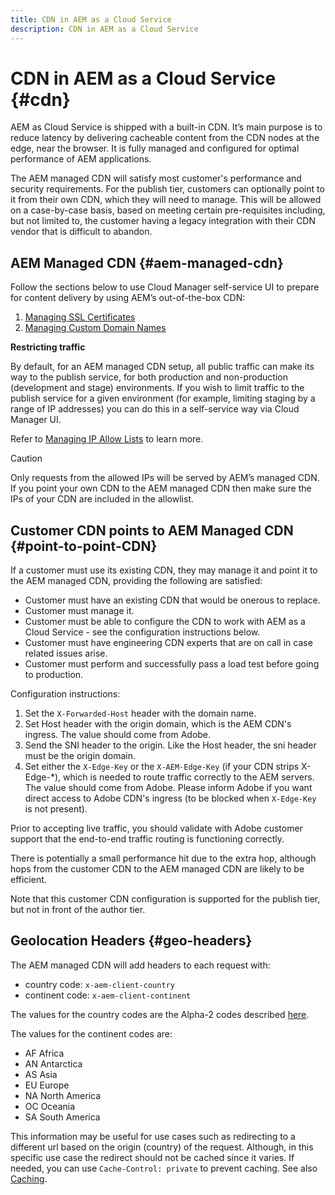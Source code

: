 ```yaml
---
title: CDN in AEM as a Cloud Service
description: CDN in AEM as a Cloud Service
---
```


# CDN in AEM as a Cloud Service {#cdn}

AEM as Cloud Service is shipped with a built-in CDN. It’s main purpose is to reduce latency by delivering cacheable content from the CDN nodes at the edge, near the browser. It is fully managed and configured for optimal performance of AEM applications.

The AEM managed CDN will satisfy most customer's performance and security requirements. For the publish tier, customers can optionally point to it from their own CDN, which they will need to manage. This will be allowed on a case-by-case basis, based on meeting certain pre-requisites including, but not limited to, the customer having a legacy integration with their CDN vendor that is difficult to abandon.

## AEM Managed CDN  {#aem-managed-cdn}

Follow the sections below to use Cloud Manager self-service UI to prepare for content delivery by using AEM’s out-of-the-box CDN:

1. [Managing SSL Certificates](/help/implementing/cloud-manager/managing-ssl-certifications/introduction.md)
1. [Managing Custom Domain Names](/help/implementing/cloud-manager/custom-domain-names/introduction.md)

**Restricting traffic**

By default, for an AEM managed CDN setup, all public traffic can make its way to the publish service, for both production and non-production (development and stage) environments. If you wish to limit traffic to the publish service for a given environment (for example, limiting staging by a range of IP addresses) you can do this in a self-service way via Cloud Manager UI.

Refer to [Managing IP Allow Lists](/help/implementing/cloud-manager/ip-allow-lists/introduction.md) to learn more.

>[!CAUTION]
>
>Only requests from the allowed IPs will be served by AEM’s managed CDN. If you point your own CDN to the AEM managed CDN then make sure the IPs of your CDN are included in the allowlist.

## Customer CDN points to AEM Managed CDN {#point-to-point-CDN}

If a customer must use its existing CDN, they may manage it and point it to the AEM managed CDN, providing the following are satisfied:

* Customer must have an existing CDN that would be onerous to replace.
* Customer must manage it.
* Customer must be able to configure the CDN to work with AEM as a Cloud Service - see the configuration instructions below.
* Customer must have engineering CDN experts that are on call in case related issues arise.
* Customer must perform and successfully pass a load test before going to production.

Configuration instructions:

1. Set the `X-Forwarded-Host` header with the domain name.
1. Set Host header with the origin domain, which is the AEM CDN's ingress. The value should come from Adobe.
1. Send the SNI header to the origin. Like the Host header, the sni header must be the origin domain.
1. Set either the `X-Edge-Key` or the `X-AEM-Edge-Key` (if your CDN strips X-Edge-*), which is needed to route traffic correctly to the AEM servers. The value should come from Adobe. Please inform Adobe if you want direct access to Adobe CDN's ingress (to be blocked when `X-Edge-Key` is not present).

Prior to accepting live traffic, you should validate with Adobe customer support that the end-to-end traffic routing is functioning correctly.

There is potentially a small performance hit due to the extra hop, although hops from the customer CDN to the AEM managed CDN are likely to be efficient.

Note that this customer CDN configuration is supported for the publish tier, but not in front of the author tier.

## Geolocation Headers {#geo-headers}

The AEM managed CDN will add headers to each request with:

* country code: `x-aem-client-country`
* continent code: `x-aem-client-continent`

The values for the country codes are the Alpha-2 codes described [here](https://en.wikipedia.org/wiki/ISO_3166-1).

The values for the continent codes are:

* AF Africa
* AN Antarctica
* AS Asia
* EU Europe
* NA North America
* OC Oceania
* SA South America

This information may be useful for use cases such as redirecting to a different url based on the origin (country) of the request. Although, in this specific use case the redirect should not be cached since it varies. If needed, you can use `Cache-Control: private` to prevent caching. See also [Caching](/help/implementing/dispatcher/caching.md#html-text).
